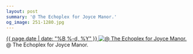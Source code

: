 ```yaml
---
layout: post
summary: '@ The Echoplex for Joyce Manor.'
og_image: 251-1280.jpg
---
```


<p>
 <time>
  <a href="/251">
   {{ page.date | date: "%B %-d, %Y" }}
  </a>
 </time>
 <a href="/251">
  <img alt="@ The Echoplex for Joyce Manor." data-taken="12/16/2013" sizes="(min-width: 700px) 50vw, calc(100vw - 2rem)" src="{{ site.assets_url }}/251-640.jpg" srcset="{{ site.assets_url }}/251-1280.jpg 1280w, {{ site.assets_url }}/251-960.jpg 960w, {{ site.assets_url }}/251-640.jpg 640w, {{ site.assets_url }}/251-320.jpg 320w"/>
 </a>
 <span>
  @ The Echoplex for Joyce Manor.
 </span>
</p>
